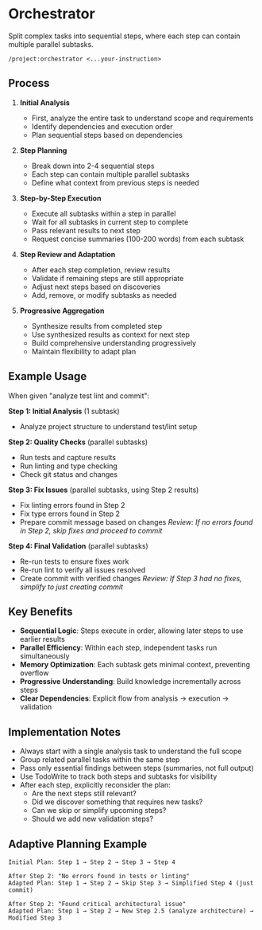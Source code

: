 # Orchestrator

Split complex tasks into sequential steps, where each step can contain multiple parallel subtasks.

```
/project:orchestrator <...your-instruction>
```

## Process

1. **Initial Analysis**

   - First, analyze the entire task to understand scope and requirements
   - Identify dependencies and execution order
   - Plan sequential steps based on dependencies

2. **Step Planning**

   - Break down into 2-4 sequential steps
   - Each step can contain multiple parallel subtasks
   - Define what context from previous steps is needed

3. **Step-by-Step Execution**

   - Execute all subtasks within a step in parallel
   - Wait for all subtasks in current step to complete
   - Pass relevant results to next step
   - Request concise summaries (100-200 words) from each subtask

4. **Step Review and Adaptation**

   - After each step completion, review results
   - Validate if remaining steps are still appropriate
   - Adjust next steps based on discoveries
   - Add, remove, or modify subtasks as needed

5. **Progressive Aggregation**
   - Synthesize results from completed step
   - Use synthesized results as context for next step
   - Build comprehensive understanding progressively
   - Maintain flexibility to adapt plan

## Example Usage

When given "analyze test lint and commit":

**Step 1: Initial Analysis** (1 subtask)

- Analyze project structure to understand test/lint setup

**Step 2: Quality Checks** (parallel subtasks)

- Run tests and capture results
- Run linting and type checking
- Check git status and changes

**Step 3: Fix Issues** (parallel subtasks, using Step 2 results)

- Fix linting errors found in Step 2
- Fix type errors found in Step 2
- Prepare commit message based on changes
  _Review: If no errors found in Step 2, skip fixes and proceed to commit_

**Step 4: Final Validation** (parallel subtasks)

- Re-run tests to ensure fixes work
- Re-run lint to verify all issues resolved
- Create commit with verified changes
  _Review: If Step 3 had no fixes, simplify to just creating commit_

## Key Benefits

- **Sequential Logic**: Steps execute in order, allowing later steps to use earlier results
- **Parallel Efficiency**: Within each step, independent tasks run simultaneously
- **Memory Optimization**: Each subtask gets minimal context, preventing overflow
- **Progressive Understanding**: Build knowledge incrementally across steps
- **Clear Dependencies**: Explicit flow from analysis → execution → validation

## Implementation Notes

- Always start with a single analysis task to understand the full scope
- Group related parallel tasks within the same step
- Pass only essential findings between steps (summaries, not full output)
- Use TodoWrite to track both steps and subtasks for visibility
- After each step, explicitly reconsider the plan:
  - Are the next steps still relevant?
  - Did we discover something that requires new tasks?
  - Can we skip or simplify upcoming steps?
  - Should we add new validation steps?

## Adaptive Planning Example

```
Initial Plan: Step 1 → Step 2 → Step 3 → Step 4

After Step 2: "No errors found in tests or linting"
Adapted Plan: Step 1 → Step 2 → Skip Step 3 → Simplified Step 4 (just commit)

After Step 2: "Found critical architectural issue"
Adapted Plan: Step 1 → Step 2 → New Step 2.5 (analyze architecture) → Modified Step 3
```
